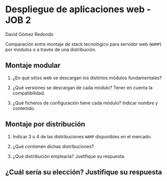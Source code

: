 # Despliegue de aplicaciones web - JOB 2

David Gómez Redondo

Comparación entre montaje de stack tecnológico para servidor web (`WAMP`) por módulos o a través de una distribución.

## Montaje modular

1. ¿En qué sitios web se descargan los distintos módulos fundamentales?

2. ¿Qué versiones se descargan de cada módulo? Tener en cuenta la compatibilidad.

3. ¿Qué ficheros de configuración tiene cada módulo? Indicar nombre y contenido.

## Montaje por distribución

1. Indicar 3 o 4 de las distribuciones `WAMP` disponibles en el mercado.

2. ¿Qué contienen dichas distribuciones?

3. ¿Qué distribución emplearía? Justifique su respuesta.

## ¿Cuál sería su elección? Justifique su respuesta
